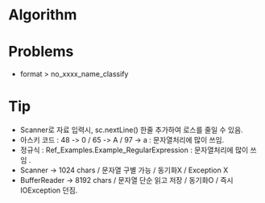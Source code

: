 # Algorithm
# Problems
 - format > no_xxxx_name_classify
 
 
 
# Tip
 - Scanner로 자료 입력시, sc.nextLine() 한줄 추가하여 로스를 줄일 수 있음.
 - 아스키 코드 : 48 -> 0 / 65 -> A / 97 -> a : 문자열처리에 많이 쓰임.
 - 정규식 : Ref_Examples.Example_RegularExpression : 문자열처리에 많이 쓰임 .
 - Scanner -> 1024 chars / 문자열 구별 가능 / 동기화X / Exception X
 - BufferReader -> 8192 chars / 문자열 단순 읽고 저장 / 동기화O / 즉시 IOException 던짐. 